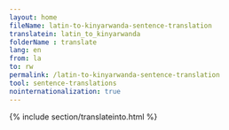 ```yaml
---
layout: home
fileName: latin-to-kinyarwanda-sentence-translation
translatein: latin_to_kinyarwanda
folderName : translate
lang: en
from: la
to: rw
permalink: /latin-to-kinyarwanda-sentence-translation
tool: sentence-translations
nointernationalization: true
---
```

{% include section/translateinto.html %}
